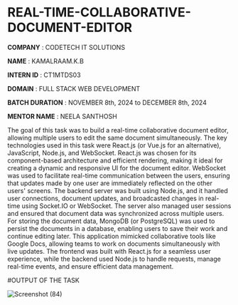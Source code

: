 # REAL-TIME-COLLABORATIVE-DOCUMENT-EDITOR

**COMPANY** : CODETECH IT SOLUTIONS

**NAME** :  KAMALRAAM.K.B

**INTERN ID** : CT1MTDS03

**DOMAIN** : FULL STACK WEB DEVELOPMENT

**BATCH DURATION** : NOVEMBER 8th, 2024 to DECEMBER 8th, 2024

**MENTOR NAME** : NEELA SANTHOSH

The goal of this task was to build a real-time collaborative document editor, allowing multiple users to edit the same document simultaneously. The key technologies used in this task were React.js (or Vue.js for an alternative), JavaScript, Node.js, and WebSocket. React.js was chosen for its component-based architecture and efficient rendering, making it ideal for creating a dynamic and responsive UI for the document editor. WebSocket was used to facilitate real-time communication between the users, ensuring that updates made by one user are immediately reflected on the other users' screens. The backend server was built using Node.js, and it handled user connections, document updates, and broadcasted changes in real-time using Socket.IO or WebSocket. The server also managed user sessions and ensured that document data was synchronized across multiple users. For storing the document data, MongoDB (or PostgreSQL) was used to persist the documents in a database, enabling users to save their work and continue editing later. This application mimicked collaborative tools like Google Docs, allowing teams to work on documents simultaneously with live updates. The frontend was built with React.js for a seamless user experience, while the backend used Node.js to handle requests, manage real-time events, and ensure efficient data management.

#OUTPUT OF THE TASK 

   ![Screenshot (84)](https://github.com/user-attachments/assets/a7e13341-dd29-41c4-9ba1-67533531282b)

